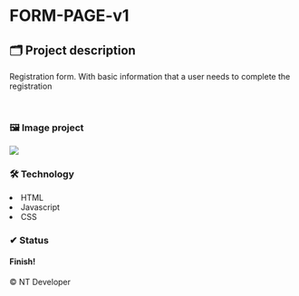 # FORM-PAGE-v1

## 🗂 Project description

<p>
    Registration form. With basic information that a user needs to complete the registration
</p>

<br>

### 🖼 Image project
<img src="/Form-v1/Img/Form-page-v1.png">


<br>

### 🛠 Technology

<li> HTML
<li> Javascript
<li> CSS

<br>

### ✔ Status

<h4>Finish!</h4>

<footer>&copy; NT Developer</footer>
